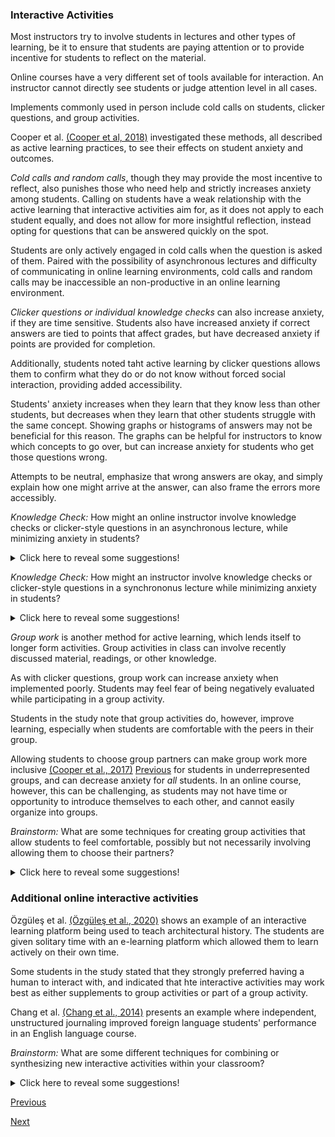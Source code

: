 ### Interactive Activities

Most instructors try to involve students in lectures and other types of learning, be it to ensure that students are paying attention or to provide incentive for students to reflect on the material.

Online courses have a very different set of tools available for interaction. An instructor cannot directly see students or judge attention level in all cases.

Implements commonly used in person include cold calls on students, clicker questions, and group activities.

Cooper et al. [(Cooper et al, 2018)](https://doi.org/10.1186/s40594-018-0123-6) investigated these methods, all described as active learning practices, to see their effects on student anxiety and outcomes.

*Cold calls and random calls*, though they may provide the most incentive to reflect, also punishes those who need help and strictly increases anxiety among students. Calling on students have a weak relationship with the active learning that interactive activities aim for, as it does not apply to each student equally, and does not allow for more insightful reflection, instead opting for questions that can be answered quickly on the spot.

Students are only actively engaged in cold calls when the question is asked of them. Paired with the possibility of asynchronous lectures and difficulty of communicating in online learning environments, cold calls and random calls may be inaccessible an non-productive in an online learning environment.

*Clicker questions or individual knowledge checks* can also increase anxiety, if they are time sensitive. Students also have increased anxiety if correct answers are tied to points that affect grades, but have decreased anxiety if points are provided for completion.

Additionally, students noted taht active learning by clicker questions allows them to confirm what they do or do not know without forced social interaction, providing added accessibility.

Students' anxiety increases when they learn that they know less than other students, but decreases when they learn that other students struggle with the same concept. Showing graphs or histograms of answers may not be beneficial for this reason. The graphs can be helpful for instructors to know which concepts to go over, but can increase anxiety for students who get those questions wrong.

Attempts to be neutral, emphasize that wrong answers are okay, and simply explain how one might arrive at the answer, can also frame the errors more accessibly.

*Knowledge Check:* How might an online instructor involve knowledge checks or clicker-style questions in an asynchronous lecture, while minimizing anxiety in students?

<details><summary>Click here to reveal some suggestions!</summary>
<p>
Some answers include telling the student when to pause the lecture when a question comes up, or using an online lecture platform such as Udacity to include quizzes without time limits.</p>
</details>

*Knowledge Check:* How might an instructor involve knowledge checks or clicker-style questions in a synchrononus lecture while minimizing anxiety in students?

<details><summary>Click here to reveal some suggestions!</summary>
<p>
Provide sufficient time for answering, give participation points for answering rather than correct answers, possibly choose not to show the class's results, or frame the response in a way that does not judge errors.</p>
</details>

*Group work* is another method for active learning, which lends itself to longer form activities. Group activities in class can involve recently discussed material, readings, or other knowledge.

As with clicker questions, group work can increase anxiety when implemented poorly. Students may feel fear of being negatively evaluated while participating in a group activity. 

Students in the study note that group activities do, however, improve learning, especially when students are comfortable with the peers in their group.

Allowing students to choose group partners can make group work more inclusive [(Cooper et al., 2017)](https://www.lifescied.org/doi/10.1187/cbe.16-01-0074)
[Previous](../revision_and_reflection.md) for students in underrepresented groups, and can decrease anxiety for *all* students. In an online course, however, this can be challenging, as students may not have time or opportunity to introduce themselves to each other, and cannot easily organize into groups.


*Brainstorm:* What are some techniques for creating group activities that allow students to feel comfortable, possibly but not necessarily involving allowing them to choose their partners?

<details><summary>Click here to reveal some suggestions!</summary>
<p>
Having pairs as groups can make finding a partner easier, as fewer connections need to be made via private message or post. Additionally, having auto-generated larger groups, but allowing students adequate time to be introduced within these groups can be beneficial. Emphasizing the need for inclusivity and involving all students can help those who may feel uncomfortable in groups with people they do not know.</p>
</details>

### Additional online interactive activities

Özgüleş et al. [(Özgüleş et al., 2020)](https://doi.org/10.1007/s10984-020-09328-9) shows an example of an interactive learning platform being used to teach architectural history. The students are given solitary time with an e-learning platform which allowed them to learn actively on their own time.

Some students in the study stated that they strongly preferred having a human to interact with, and indicated that hte interactive activities may work best as either supplements to group activities or part of a group activity.

Chang et al. [(Chang et al., 2014)](http://www.sciencedirect.com/science/article/pii/S036013151300287X) presents an example where independent, unstructured journaling improved foreign language students' performance in an English language course. 

*Brainstorm:* What are some different techniques for combining or synthesizing new interactive activities within your classroom?

<details><summary>Click here to reveal some suggestions!</summary>
<p>
Paired clicker questions? Lecture watching buddies? Group note-taking? Creatively utilizing the vast array of online technology available to students in online learning is a huge opportunity to create authentic reflection experiences and increase social interaction.</p>
</details>



[Previous](overview.md)

[Next](applications.md)